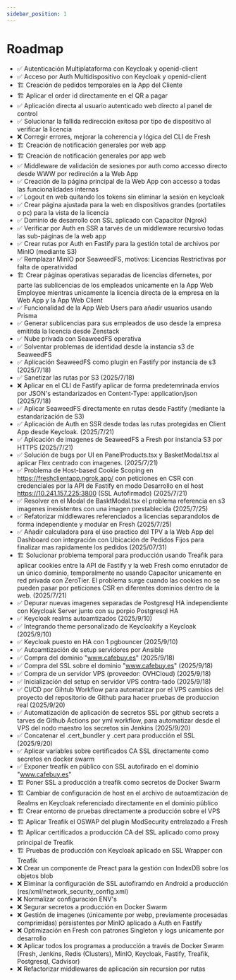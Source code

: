 ```yaml
---
sidebar_position: 1
---
```


# Roadmap

- ✅ Autenticación Multiplataforma con Keycloak y openid-client
- ✅ Acceso por Auth Multidispositivo con Keycloak y openid-client
- 🏗️ Creación de pedidos temporales en la App del Cliente
- 🏗️ Aplicar el order id directamente en el QR a pagar
- ✅ Aplicación directa al usuario autenticado web directo al panel de control
- ✅ Solucionar la fallida redirección exitosa por tipo de dispositivo al verificar la licencia
- ❌ Corregir errores, mejorar la coherencia y lógica del CLI de Fresh
- 🏗️ Creación de notificación generales por web app
- 🏗️ Creación de notificación generales por app web
- ✅ Middleware de validación de sesiones por auth como accesso directo desde WWW por redireción a la Web App
- ✅ Creación de la página principal de la Web App con accesso a todas las funcionalidades internas
- ✅ Logout en web quitando los tokens sin eliminar la sesión en keycloak
- ✅ Crear página ajustada para la web en dispositivos grandes (portatiles o pc) para la vista de la licencia
- ✅ Dominio de desarrollo con SSL aplicado con Capacitor (Ngrok)
- ✅ Verificar por Auth en SSR a tarvés de un middleware recursivo todas las sub-páginas de la web app
- ✅ Crear rutas por Auth en Fastify para la gestión total de archivos por MinIO (mediante S3)
- ✅ Remplazar MinIO por SeaweedFS, motivos: Licencias Restrictivas por falta de operatividad
- 🏗️ Crear páginas operativas separadas de licencias difernetes, por parte las sublicencias de los empleados unicamente en la App Web Employee mientras unicamente la licencia directa de la empresa en la Web App y la App Web Client
- ✅ Funcionalidad de la App Web Users para añadir usuarios usando Prisma
- ✅ Generar sublicencias para sus empleados de uso desde la empresa emititda la licencia desde Zenstack
- ✅ Nube privada con SeaweedFS operativa
- ✅ Solventar problemas de identidad desde la instancia s3 de SeaweedFS
- ✅ Aplicación SeaweedFS como plugin en Fastify por instancia de s3 (2025/7/18)
- ✅ Sanetizar las rutas por S3 (2025/7/18)
- ❌ Aplicar en el CLI de Fastify aplicar de forma predetemrinada envios por JSON's estandarizados en Content-Type: application/json (2025/7/18)
- ✅ Aplicar SeaweedFS directamente en rutas desde Fastify (mediante la estandarización de S3)
- ✅ Aplicación de Auth en SSR desde todas las rutas protegidas en Client App desde Keycloak. (2025/7/21)
- ✅ Aplicación de imagenes de SeaweedFS a Fresh por instancia S3 por HTTPS (2025/7/21)
- ✅ Solución de bugs por UI en PanelProducts.tsx y BasketModal.tsx al aplicar Flex centrado con imagenes. (2025/7/21)
- ✅ Problema de Host-based Cookie Scoping en https://freshclientapp.ngrok.app/ con peticiones en CSR con credenciales por la API de Fastify en modo Desarrollo en el host https://10.241.157.225:3800 (SSL Autofirmado) (2025/7/21)
- ✅ Resolver en el Modal de BasktModal.tsx el problema referencia en s3 imagenes inexistentes con una imagen prestablecida (2025/7/25)
- ✅ Refatorizar middlewares referenciados a licencias separandolos de forma independiente y modular en Fresh (2025/7/25)
- ✅ Añadir calculadora para el úso practico del TPV a la Web App del Dashboard con integración con Ubicación de Pedidos Fijos para finalizar mas rapidamente los pedidos (2025/07/31)
- 🏗️ Solucionar problema temporal para producción usando Treafik para aplicar cookies entre la API de Fastify y la web Fresh como enrutador de un único dominio, temporalmente no usando Capacitor unicamente en red privada con ZeroTier. El problema surge cuando las cookies no se pueden pasar por peticiones CSR en diferentes dominios dentro de la web. (2025/7/21)
- ✅ Depurar nuevas imagenes separadas de Postgresql HA independiente con Keycloak Server junto con su porpio Postgresql HA
- ✅ Keycloak realms autoamtizados (2025/9/10)
- ✅ Integrando theme personalizado de Keycloakify a Keycloak (2025/9/10)
- ✅ Keycloak puesto en HA con 1 pgbouncer (2025/9/10)
- ✅ Autoamtización de setup servidores por Ansible
- ✅ Compra del dominio "www.cafebuy.es" (2025/9/18)
- ✅ Compra del SSL sobre el dominio "www.cafebuy.es" (2025/9/18)
- ✅ Compra  de un servidor VPS (proveedor: OVHCloud) (2025/9/18)
- ✅ Inicialización del setup en servidor VPS contra-tado (2025/9/18)
- ✅ CI/CD por Gihtub Workflow para automatizar por el VPS cambios del proyecto del repositorio de Github para hacer pruebas de produccion real (2025/9/20)
- ✅ Automatización de aplicación de secretos SSL por github secrets a tarves de Github Actions por yml workflow, para automatizar desde el VPS del nodo maestro los secretos sin Jenkins (2025/9/20)
- ✅ Concatenar el .cert_bundler y .cert para producción el SSL (2025/9/20)
- ✅ Aplicar variables sobre certificados CA SSL directamente como secretos en docker swarm
- ✅ Exponer treafik en público con SSL autofirado en el dominio "www.cafebuy.es"
- 🏗️ Poner SSL a producción a treafik como secretos de Docker Swarm
- 🏗️ Cambiar de configuración de host en el archivo de autoamtización de Realms en Keycloak referenciado directamente en el dominio público
- 🏗️ Crear entorno de pruebas directamente a producción sobre el VPS
- 🏗️ Aplicar Treafik el OSWAP del plugin ModSecurity entrelazado a Fresh
- 🏗️ Aplicar certificados a producción CA del SSL aplicado como proxy principal de Treafik
- 🏗️ Pruebas de producción con Keycloak aplicado en SSL Wrapper con Treafik
- ❌ Crear un componente de Preact para la gestión con IndexDB sobre los objetos blob
- ❌ Eliminar la configuración de SSL autofiramdo en Android a producción (res/xml/network_security_config.xml)
- ❌ Normalizar configuración ENV's
- ❌ Segurar secretos a producción en Docker Swarm
- ❌ Gestión de imagenes (únicamente por webp, previamente procesadas comprimidas) persistentes por MinIO aplicado a Auth en Fastify
- ❌ Optimización en Fresh con patrones Singleton y logs unicamente por desarrollo
- ❌ Aplicar todos los programas a producción a través de Docker Swarm (Fresh, Jenkins, Redis (Clusters), MinIO, Keycloak, Fastify, Treafik, Postgresql, Cadvisor)
- ❌ Refactorizar middlewares de aplicación sin recursion por rutas